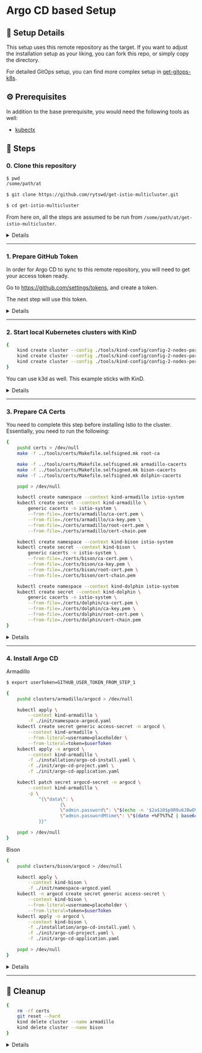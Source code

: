 # Argo CD based Setup

## 📝 Setup Details

This setup uses this remote repository as the target. If you want to adjust the installation setup as your liking, you can fork this repo, or simply copy the directory.

For detailed GitOps setup, you can find more complex setup in [get-gitops-k8s](https://github.com/rytswd/get-gitops-k8s).

## ⚙️ Prerequisites

In addition to the base prerequisite, you would need the following tools as well:

- [kubectx](https://github.com/ahmetb/kubectx)

## 🐾 Steps

### 0. Clone this repository

```bash
$ pwd
/some/path/at

$ git clone https://github.com/rytswd/get-istio-multicluster.git

$ cd get-istio-multicluster
```

From here on, all the steps are assumed to be run from `/some/path/at/get-istio-multicluster`.

<details>
<summary>Details</summary>

This repository is mostly configuration files. Having the set of files all in directory structure makes it easier to see how multiple configurations work together.

Note that this setup uses **remote Git repository**, meaning that your cloned repository on your machine won't actually drive what's being installed into the cluster. You will find more in detail in the coming steps, but if you want to take full control and make adjustments as you go, you would want to fork this repository, and replace all the `rytswd` username with your GitHub account.

</details>

---

### 1. Prepare GitHub Token

In order for Argo CD to sync to this remote repository, you will need to get your access token ready.

Go to https://github.com/settings/tokens, and create a token.

The next step will use this token.

<details>
<summary>Details</summary>

In the following steps, Argo CD will run on your local machine. Argo CD will then fetch the configurations from `https://github.com/rytswd/get-istio-multicluster` - and thus, it would need to be able to use your GitHub account credential to retrieve all the relevant files, and also automatically apply changes to your cluster.

As to how the token works, you can find more in [the official documentation of GitHub access token](https://help.github.com/en/github/authenticating-to-github/creating-a-personal-access-token-for-the-command-line).

</details>

---

### 2. Start local Kubernetes clusters with KinD

```bash
{
    kind create cluster --config ./tools/kind-config/config-2-nodes-port-320x1.yaml --name armadillo
    kind create cluster --config ./tools/kind-config/config-2-nodes-port-320x2.yaml --name bison
    kind create cluster --config ./tools/kind-config/config-2-nodes-port-320x4.yaml --name dolphin
}
```

You can use k3d as well. This example sticks with KinD.

<details>
<summary>Details</summary>

You can find more about this setup in [KinD-based Setup document](https://github.com/rytswd/get-istio-multicluster/tree/main/docs/kind-based#1-start-local-kubernetes-clusters-with-kind).

</details>

---

### 3. Prepare CA Certs

<!-- The steps are detailed at [Certificate Preparation steps](https://github.com/rytswd/get-istio-multicluster/tree/main/docs/cert-prep/README.md). -->

You need to complete this step before installing Istio to the cluster. Essentially, you need to run the following:

```bash
{
    pushd certs > /dev/null
    make -f ../tools/certs/Makefile.selfsigned.mk root-ca

    make -f ../tools/certs/Makefile.selfsigned.mk armadillo-cacerts
    make -f ../tools/certs/Makefile.selfsigned.mk bison-cacerts
    make -f ../tools/certs/Makefile.selfsigned.mk dolphin-cacerts

    popd > /dev/null

    kubectl create namespace --context kind-armadillo istio-system
    kubectl create secret --context kind-armadillo \
        generic cacerts -n istio-system \
        --from-file=./certs/armadillo/ca-cert.pem \
        --from-file=./certs/armadillo/ca-key.pem \
        --from-file=./certs/armadillo/root-cert.pem \
        --from-file=./certs/armadillo/cert-chain.pem

    kubectl create namespace --context kind-bison istio-system
    kubectl create secret --context kind-bison \
        generic cacerts -n istio-system \
        --from-file=./certs/bison/ca-cert.pem \
        --from-file=./certs/bison/ca-key.pem \
        --from-file=./certs/bison/root-cert.pem \
        --from-file=./certs/bison/cert-chain.pem

    kubectl create namespace --context kind-dolphin istio-system
    kubectl create secret --context kind-dolphin \
        generic cacerts -n istio-system \
        --from-file=./certs/dolphin/ca-cert.pem \
        --from-file=./certs/dolphin/ca-key.pem \
        --from-file=./certs/dolphin/root-cert.pem \
        --from-file=./certs/dolphin/cert-chain.pem
}
```

<details>
<summary>Details</summary>

In truly GitOps setup, you will likely want to keep this secrcet as a part of git repo. That would pose another challenge on how you can securely store the secret data in git, while keeping its secrecy.

You can combine with solution such as [sealed-secret](https://github.com/bitnami-labs/sealed-secrets) to store secret securely in git.

You can find more about this setup in [KinD-based Setup document](https://github.com/rytswd/get-istio-multicluster/blob/main/docs/kind-based/README.md#2-prepare-ca-certs).

</details>

---

### 4. Install Argo CD

Armadillo

```bash
$ export userToken=GITHUB_USER_TOKEN_FROM_STEP_1
```

```bash
{
    pushd clusters/armadillo/argocd > /dev/null

    kubectl apply \
        --context kind-armadillo \
        -f ./init/namespace-argocd.yaml
    kubectl create secret generic access-secret -n argocd \
        --context kind-armadillo \
        --from-literal=username=placeholder \
        --from-literal=token=$userToken
    kubectl apply -n argocd \
        --context kind-armadillo \
        -f ./installation/argo-cd-install.yaml \
        -f ./init/argo-cd-project.yaml \
        -f ./init/argo-cd-application.yaml

    kubectl patch secret argocd-secret -n argocd \
        --context kind-armadillo \
        -p \
            "{\"data\": \
                    {\
                    \"admin.password\": \"$(echo -n '$2a$10$p9R9u6JBwOVTPa3tpcS68OifxvqIPjCFceiLul2aPwOaIlEJ6fGMi' | base64)\", \
                    \"admin.passwordMtime\": \"$(date +%FT%T%Z | base64)\" \
            }}"

    popd > /dev/null
}
```

Bison

```bash
{
    pushd clusters/bison/argocd > /dev/null

    kubectl apply \
        --context kind-bison \
        -f ./init/namespace-argocd.yaml
    kubectl -n argocd create secret generic access-secret \
        --context kind-bison \
        --from-literal=username=placeholder \
        --from-literal=token=$userToken
    kubectl apply -n argocd \
        --context kind-bison \
        -f ./installation/argo-cd-install.yaml \
        -f ./init/argo-cd-project.yaml \
        -f ./init/argo-cd-application.yaml

    popd > /dev/null
}
```

<details>
<summary>Details</summary>

_To be updated_

`kubectl patch` against argocd secret updates the login password as `admin`.

</details>

---

## 🧹 Cleanup

```bash
{
    rm -rf certs
    git reset --hard
    kind delete cluster --name armadillo
    kind delete cluster --name bison
}
```

<details>
<summary>Details</summary>

Remove the entire `certs` directory, and `git reset --hard` to remove all the changes.

KinD clusters can be deleted with `kind delete cluster` - and you can provide `--name` to specify one.

As the above steps creates multiple clusters, this step makes sure to delete all.

Because all the Istio components are inside KinD cluster, deleting the cluster will remove everything that was generated / configured / deployed.

</details>
